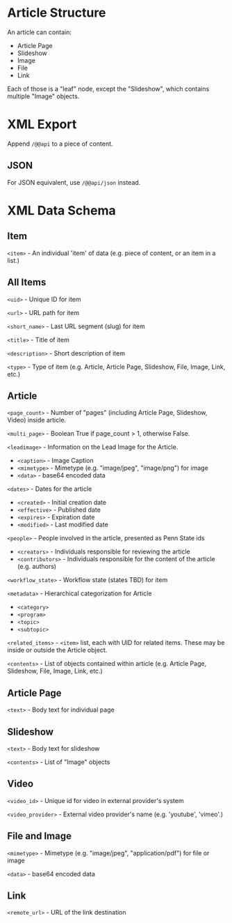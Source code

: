 
Article Structure
=================

An article can contain:

   * Article Page
   * Slideshow
   * Image
   * File
   * Link

Each of those is a "leaf" node, except the "Slideshow", which contains multiple "Image" objects.

XML Export
==========

Append `/@@api` to a piece of content.

JSON
----
For JSON equivalent, use `/@@api/json` instead.

XML Data Schema
===============

Item
----
`<item>` - An individual 'item' of data (e.g. piece of content, or an item in a list.)

All Items
---------
`<uid>` - Unique ID for item

`<url>` - URL path for item

`<short_name>` - Last URL segment (slug) for item

`<title>` - Title of item

`<description>` - Short description of item

`<type>` - Type of item (e.g. Article, Article Page, Slideshow, File, Image, Link, etc.)

Article
-------
`<page_count>` - Number of "pages" (including Article Page, Slideshow, Video) inside article.

`<multi_page>` - Boolean True if page_count > 1, otherwise False.

`<leadimage>` - Information on the Lead Image for the Article.

 * `<caption>` - Image Caption
 * `<mimetype>` - Mimetype (e.g. "image/jpeg", "image/png") for image
 * `<data>` - base64 encoded data
    
`<dates>` - Dates for the article

 * `<created>` - Initial creation date
 * `<effective>` - Published date
 * `<expires>` - Expiration date
 * `<modified>` - Last modified date
    
`<people>` - People involved in the article, presented as Penn State ids

 * `<creators>` - Individuals responsible for reviewing the article
 * `<contributors>` - Individuals responsible for the content of the article (e.g. authors)
    
`<workflow_state>` - Workflow state (states TBD) for item
    
`<metadata>` - Hierarchical categorization for Article

 * `<category>`
 * `<program>`
 * `<topic>`
 * `<subtopic>`
    
`<related_items>` - `<item>` list, each with UID for related items. These may be inside or outside the Article object.
    
`<contents>` - List of objects contained within article (e.g. Article Page, Slideshow, File, Image, Link, etc.)


Article Page
------------
`<text>` - Body text for individual page


Slideshow
---------
`<text>` - Body text for slideshow

`<contents>` - List of "Image" objects


Video
---------
`<video_id>` - Unique id for video in external provider's system

`<video_provider>` - External video provider's name (e.g. 'youtube', 'vimeo'.)


File and Image
--------------
`<mimetype>` - Mimetype (e.g. "image/jpeg", "application/pdf") for file or image

`<data>` - base64 encoded data


Link
----
`<remote_url>` - URL of the link destination

